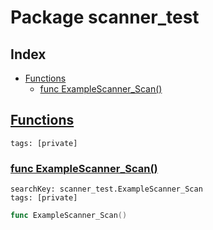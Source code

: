 # Package scanner_test

## Index

* [Functions](#func)
    * [func ExampleScanner_Scan()](#ExampleScanner_Scan)


## <a id="func" href="#func">Functions</a>

```
tags: [private]
```

### <a id="ExampleScanner_Scan" href="#ExampleScanner_Scan">func ExampleScanner_Scan()</a>

```
searchKey: scanner_test.ExampleScanner_Scan
tags: [private]
```

```Go
func ExampleScanner_Scan()
```

